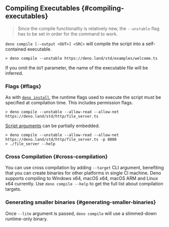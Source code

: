 ## Compiling Executables {#compiling-executables}

> Since the compile functionality is relatively new, the `--unstable` flag has
> to be set in order for the command to work.

`deno compile [--output <OUT>] <SRC>` will compile the script into a
self-contained executable.

```
> deno compile --unstable https://deno.land/std/examples/welcome.ts
```

If you omit the `OUT` parameter, the name of the executable file will be
inferred.

### Flags {#flags}

As with [`deno install`](./script_installer.md), the runtime flags used to
execute the script must be specified at compilation time. This includes
permission flags.

```
> deno compile --unstable --allow-read --allow-net https://deno.land/std/http/file_server.ts
```

[Script arguments](../getting_started/command_line_interface.md#script-arguments)
can be partially embedded.

```
> deno compile --unstable --allow-read --allow-net https://deno.land/std/http/file_server.ts -p 8080
> ./file_server --help
```

### Cross Compilation {#cross-compilation}

You can use cross compilation by adding `--target` CLI argument, benefiting that
you can create binaries for other platforms in single CI machine. Deno supports
compiling to Windows x64, macOS x64, macOS ARM and Linux x64 currently. Use
`deno compile --help` to get the full list about compilation targets.

### Generating smaller binaries {#generating-smaller-binaries}

Once `--lite` argument is passed, `deno compile` will use a slimmed-down
runtime-only binary.
